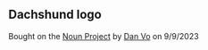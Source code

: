 ## Dachshund logo

Bought on the [Noun Project](https://thenounproject.com/icon/dachshund-208024/) by [Dan Vo](https://thenounproject.com/danzemang/) on 9/9/2023
